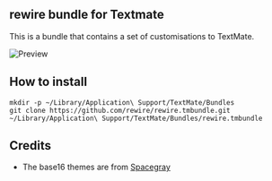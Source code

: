 ## rewire bundle for Textmate

This is a bundle that contains a set of customisations to TextMate.

![Preview](https://raw.github.com/rewire/rewire.tmbundle/master/preview.png)

## How to install

```shell
mkdir -p ~/Library/Application\ Support/TextMate/Bundles
git clone https://github.com/rewire/rewire.tmbundle.git ~/Library/Application\ Support/TextMate/Bundles/rewire.tmbundle
```

## Credits

* The base16 themes are from [Spacegray](https://github.com/kkga/spacegray)

